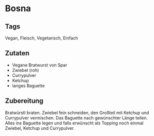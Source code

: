 # Bosna

## Tags

Vegan, Fleisch, Vegetarisch, Einfach 

## Zutaten 

- Vegane Bratwurst von Spar 
- Zwiebel (roh) 
- Currypulver
- Ketchup 
- langes Baguette

## Zubereitung 

Bratwürstl braten. 
Zwiebel fein schneiden, den Großteil mit Ketchup und Currypulver vermischen. 
Das Baguette nach gewünschter Länge teilen.
Alles ins Baguette legen und falls erwünscht als Topping noch einmal Zwiebel, Ketchup und Currypulver.